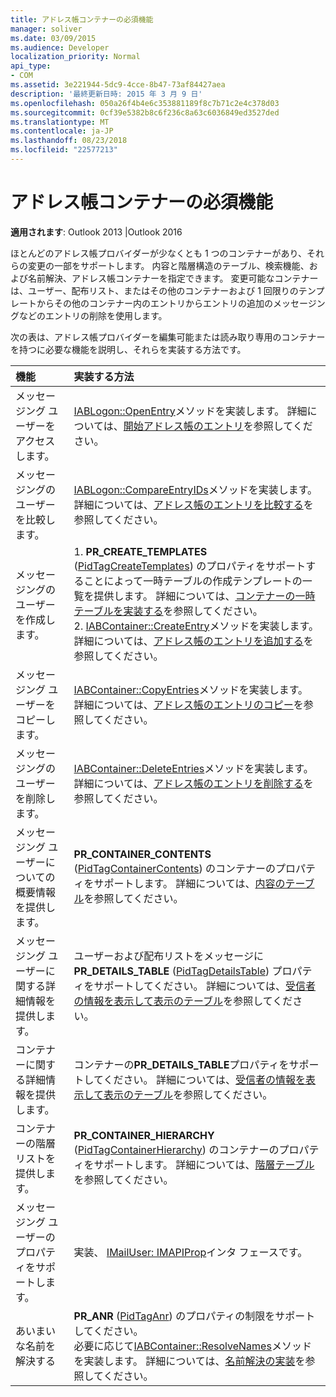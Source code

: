 ```yaml
---
title: アドレス帳コンテナーの必須機能
manager: soliver
ms.date: 03/09/2015
ms.audience: Developer
localization_priority: Normal
api_type:
- COM
ms.assetid: 3e221944-5dc9-4cce-8b47-73af84427aea
description: '最終更新日時: 2015 年 3 月 9 日'
ms.openlocfilehash: 050a26f4b4e6c353881189f8c7b71c2e4c378d03
ms.sourcegitcommit: 0cf39e5382b8c6f236c8a63c6036849ed3527ded
ms.translationtype: MT
ms.contentlocale: ja-JP
ms.lasthandoff: 08/23/2018
ms.locfileid: "22577213"
---
```

# <a name="required-features-for-address-book-containers"></a>アドレス帳コンテナーの必須機能

  
  
**適用されます**: Outlook 2013 |Outlook 2016 
  
ほとんどのアドレス帳プロバイダーが少なくとも 1 つのコンテナーがあり、それらの変更の一部をサポートします。 内容と階層構造のテーブル、検索機能、および名前解決、アドレス帳コンテナーを指定できます。 変更可能なコンテナーは、ユーザー、配布リスト、またはその他のコンテナーおよび 1 回限りのテンプレートからその他のコンテナー内のエントリからエントリの追加のメッセージングなどのエントリの削除を使用します。
  
次の表は、アドレス帳プロバイダーを編集可能または読み取り専用のコンテナーを持つに必要な機能を説明し、それらを実装する方法です。
  
|**機能**|**実装する方法**|
|:-----|:-----|
|メッセージング ユーザーをアクセスします。  <br/> |[IABLogon::OpenEntry](iablogon-openentry.md)メソッドを実装します。 詳細については、[開始アドレス帳のエントリ](opening-address-book-entries.md)を参照してください。  <br/> |
|メッセージングのユーザーを比較します。  <br/> |[IABLogon::CompareEntryIDs](iablogon-compareentryids.md)メソッドを実装します。 詳細については、[アドレス帳のエントリを比較する](comparing-address-book-entries.md)を参照してください。  <br/> |
|メッセージングのユーザーを作成します。  <br/> |1. **PR_CREATE_TEMPLATES** ([PidTagCreateTemplates](pidtagcreatetemplates-canonical-property.md)) のプロパティをサポートすることによって一時テーブルの作成テンプレートの一覧を提供します。 詳細については、[コンテナーの一時テーブルを実装する](implementing-a-container-one-off-table.md)を参照してください。  <br/> 2. [IABContainer::CreateEntry](iabcontainer-createentry.md)メソッドを実装します。 詳細については、[アドレス帳のエントリを追加する](adding-address-book-entries.md)を参照してください。  <br/> |
|メッセージング ユーザーをコピーします。  <br/> |[IABContainer::CopyEntries](iabcontainer-copyentries.md)メソッドを実装します。 詳細については、[アドレス帳のエントリのコピー](copying-address-book-entries.md)を参照してください。  <br/> |
|メッセージングのユーザーを削除します。  <br/> |[IABContainer::DeleteEntries](iabcontainer-deleteentries.md)メソッドを実装します。 詳細については、[アドレス帳のエントリを削除する](removing-address-book-entries.md)を参照してください。  <br/> |
|メッセージング ユーザーについての概要情報を提供します。  <br/> |**PR_CONTAINER_CONTENTS** ([PidTagContainerContents](pidtagcontainercontents-canonical-property.md)) のコンテナーのプロパティをサポートします。 詳細については、[内容のテーブル](contents-tables.md)を参照してください。  <br/> |
|メッセージング ユーザーに関する詳細情報を提供します。  <br/> |ユーザーおよび配布リストをメッセージに**PR_DETAILS_TABLE** ([PidTagDetailsTable](pidtagdetailstable-canonical-property.md)) プロパティをサポートしてください。 詳細については、[受信者の情報を表示して](displaying-recipient-information.md)[表示のテーブル](display-tables.md)を参照してください。  <br/> |
|コンテナーに関する詳細情報を提供します。  <br/> |コンテナーの**PR_DETAILS_TABLE**プロパティをサポートしてください。 詳細については、[受信者の情報を表示して](displaying-recipient-information.md)[表示のテーブル](display-tables.md)を参照してください。  <br/> |
|コンテナーの階層リストを提供します。  <br/> |**PR_CONTAINER_HIERARCHY** ([PidTagContainerHierarchy](pidtagcontainerhierarchy-canonical-property.md)) のコンテナーのプロパティをサポートします。 詳細については、[階層テーブル](hierarchy-tables.md)を参照してください。  <br/> |
|メッセージング ユーザーのプロパティをサポートします。  <br/> |実装、 [IMailUser: IMAPIProp](imailuserimapiprop.md)インタ フェースです。  <br/> |
|あいまいな名前を解決する  <br/> | **PR_ANR** ([PidTagAnr](pidtaganr-canonical-property.md)) のプロパティの制限をサポートしてください。  <br/>  必要に応じて[IABContainer::ResolveNames](iabcontainer-resolvenames.md)メソッドを実装します。 詳細については、[名前解決の実装](implementing-name-resolution.md)を参照してください。  <br/> |
   

